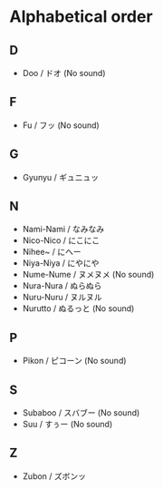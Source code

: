 # Alphabetical order

## D

- Doo / ドオ (No sound)

## F

- Fu / フッ (No sound)

## G

- Gyunyu / ギュニュッ

## N

- Nami-Nami / なみなみ
- Nico-Nico / にこにこ
- Nihee~ / にへー
- Niya-Niya / にやにや
- Nume-Nume / ヌメヌメ (No sound)
- Nura-Nura / ぬらぬら
- Nuru-Nuru / ヌルヌル
- Nurutto / ぬるっと (No sound)

## P

- Pikon / ピコーン (No sound)

## S

- Subaboo / スバブー (No sound)
- Suu / すぅー (No sound)

## Z

- Zubon / ズボンッ